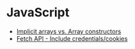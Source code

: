 # JavaScript

- [Implicit arrays vs. Array constructors](https://stackoverflow.com/a/1273936)
- [Fetch API - Include credentials/cookies](https://github.com/github/fetch#sending-cookies)
